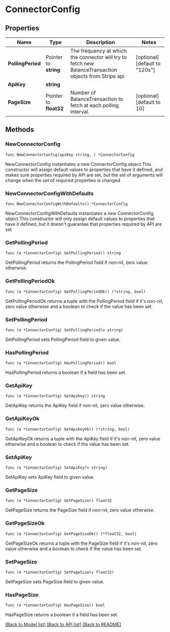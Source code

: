 # ConnectorConfig

## Properties

Name | Type | Description | Notes
------------ | ------------- | ------------- | -------------
**PollingPeriod** | Pointer to **string** | The frequency at which the connector will try to fetch new BalanceTransaction objects from Stripe api | [optional] [default to "120s"]
**ApiKey** | **string** |  | 
**PageSize** | Pointer to **float32** | Number of BalanceTransaction to fetch at each polling interval.  | [optional] [default to 10]

## Methods

### NewConnectorConfig

`func NewConnectorConfig(apiKey string, ) *ConnectorConfig`

NewConnectorConfig instantiates a new ConnectorConfig object
This constructor will assign default values to properties that have it defined,
and makes sure properties required by API are set, but the set of arguments
will change when the set of required properties is changed

### NewConnectorConfigWithDefaults

`func NewConnectorConfigWithDefaults() *ConnectorConfig`

NewConnectorConfigWithDefaults instantiates a new ConnectorConfig object
This constructor will only assign default values to properties that have it defined,
but it doesn't guarantee that properties required by API are set

### GetPollingPeriod

`func (o *ConnectorConfig) GetPollingPeriod() string`

GetPollingPeriod returns the PollingPeriod field if non-nil, zero value otherwise.

### GetPollingPeriodOk

`func (o *ConnectorConfig) GetPollingPeriodOk() (*string, bool)`

GetPollingPeriodOk returns a tuple with the PollingPeriod field if it's non-nil, zero value otherwise
and a boolean to check if the value has been set.

### SetPollingPeriod

`func (o *ConnectorConfig) SetPollingPeriod(v string)`

SetPollingPeriod sets PollingPeriod field to given value.

### HasPollingPeriod

`func (o *ConnectorConfig) HasPollingPeriod() bool`

HasPollingPeriod returns a boolean if a field has been set.

### GetApiKey

`func (o *ConnectorConfig) GetApiKey() string`

GetApiKey returns the ApiKey field if non-nil, zero value otherwise.

### GetApiKeyOk

`func (o *ConnectorConfig) GetApiKeyOk() (*string, bool)`

GetApiKeyOk returns a tuple with the ApiKey field if it's non-nil, zero value otherwise
and a boolean to check if the value has been set.

### SetApiKey

`func (o *ConnectorConfig) SetApiKey(v string)`

SetApiKey sets ApiKey field to given value.


### GetPageSize

`func (o *ConnectorConfig) GetPageSize() float32`

GetPageSize returns the PageSize field if non-nil, zero value otherwise.

### GetPageSizeOk

`func (o *ConnectorConfig) GetPageSizeOk() (*float32, bool)`

GetPageSizeOk returns a tuple with the PageSize field if it's non-nil, zero value otherwise
and a boolean to check if the value has been set.

### SetPageSize

`func (o *ConnectorConfig) SetPageSize(v float32)`

SetPageSize sets PageSize field to given value.

### HasPageSize

`func (o *ConnectorConfig) HasPageSize() bool`

HasPageSize returns a boolean if a field has been set.


[[Back to Model list]](../README.md#documentation-for-models) [[Back to API list]](../README.md#documentation-for-api-endpoints) [[Back to README]](../README.md)


